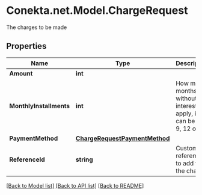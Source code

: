 # Conekta.net.Model.ChargeRequest
The charges to be made

## Properties

Name | Type | Description | Notes
------------ | ------------- | ------------- | -------------
**Amount** | **int** |  | [optional] 
**MonthlyInstallments** | **int** | How many months without interest to apply, it can be 3, 6, 9, 12 or 18 | [optional] 
**PaymentMethod** | [**ChargeRequestPaymentMethod**](ChargeRequestPaymentMethod.md) |  | 
**ReferenceId** | **string** | Custom reference to add to the charge | [optional] 

[[Back to Model list]](../README.md#documentation-for-models) [[Back to API list]](../README.md#documentation-for-api-endpoints) [[Back to README]](../README.md)

